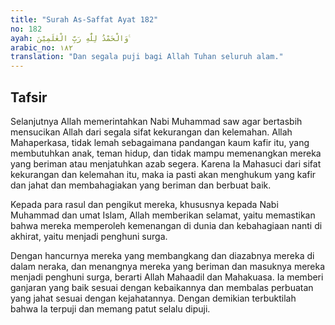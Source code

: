 ```yaml
---
title: "Surah As-Saffat Ayat 182"
no: 182
ayah: وَالْحَمْدُ لِلّٰهِ رَبِّ الْعٰلَمِيْنَ ࣖ
arabic_no: ١٨٢
translation: "Dan segala puji bagi Allah Tuhan seluruh alam."
---
```


## Tafsir

Selanjutnya Allah memerintahkan Nabi Muhammad saw agar bertasbih mensucikan Allah dari segala sifat kekurangan dan kelemahan. Allah Mahaperkasa, tidak lemah sebagaimana pandangan kaum kafir itu, yang membutuhkan anak, teman hidup, dan tidak mampu memenangkan mereka yang beriman atau menjatuhkan azab segera. Karena Ia Mahasuci dari sifat kekurangan dan kelemahan itu, maka ia pasti akan menghukum yang kafir dan jahat dan membahagiakan yang beriman dan berbuat baik.

Kepada para rasul dan pengikut mereka, khususnya kepada Nabi Muhammad dan umat Islam, Allah memberikan selamat, yaitu memastikan bahwa mereka memperoleh kemenangan di dunia dan kebahagiaan nanti di akhirat, yaitu menjadi penghuni surga.

Dengan hancurnya mereka yang membangkang dan diazabnya mereka di dalam neraka, dan menangnya mereka yang beriman dan masuknya mereka menjadi penghuni surga, berarti Allah Mahaadil dan Mahakuasa. Ia memberi ganjaran yang baik sesuai dengan kebaikannya dan membalas perbuatan yang jahat sesuai dengan kejahatannya. Dengan demikian terbuktilah bahwa Ia terpuji dan memang patut selalu dipuji.